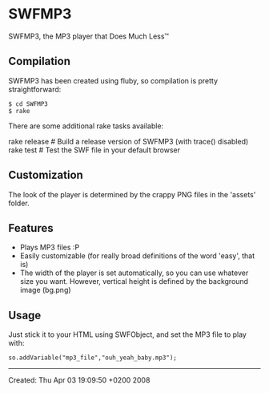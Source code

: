 SWFMP3
======

SWFMP3, the MP3 player that Does Much Less™


Compilation
-----------
SWFMP3 has been created using fluby, so compilation is pretty straightforward:

    $ cd SWFMP3
    $ rake

There are some additional rake tasks available:

rake release  # Build a release version of SWFMP3 (with trace() disabled)
rake test     # Test the SWF file in your default browser


Customization
-------------
The look of the player is determined by the crappy PNG files in the 'assets' folder.


Features
--------
* Plays MP3 files :P
* Easily customizable (for really broad definitions of the word 'easy', that is)
* The width of the player is set automatically, so you can use whatever size you want. However, vertical height is defined by the background image (bg.png)


Usage
-----
Just stick it to your HTML using SWFObject, and set the MP3 file to play with:

    so.addVariable("mp3_file","ouh_yeah_baby.mp3");


--- 
Created: Thu Apr 03 19:09:50 +0200 2008